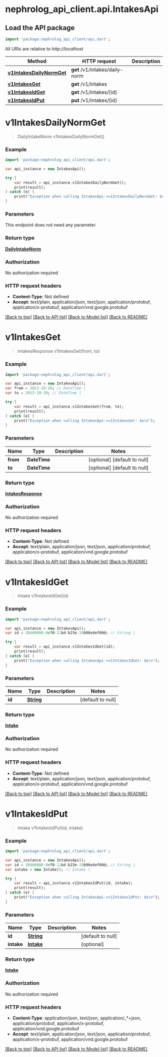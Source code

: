 # nephrolog_api_client.api.IntakesApi

## Load the API package
```dart
import 'package:nephrolog_api_client/api.dart';
```

All URIs are relative to *http://localhost*

Method | HTTP request | Description
------------- | ------------- | -------------
[**v1IntakesDailyNormGet**](IntakesApi.md#v1IntakesDailyNormGet) | **get** /v1/intakes/daily-norm | 
[**v1IntakesGet**](IntakesApi.md#v1IntakesGet) | **get** /v1/intakes | 
[**v1IntakesIdGet**](IntakesApi.md#v1IntakesIdGet) | **get** /v1/intakes/{id} | 
[**v1IntakesIdPut**](IntakesApi.md#v1IntakesIdPut) | **put** /v1/intakes/{id} | 


# **v1IntakesDailyNormGet**
> DailyIntakeNorm v1IntakesDailyNormGet()



### Example 
```dart
import 'package:nephrolog_api_client/api.dart';

var api_instance = new IntakesApi();

try { 
    var result = api_instance.v1IntakesDailyNormGet();
    print(result);
} catch (e) {
    print("Exception when calling IntakesApi->v1IntakesDailyNormGet: $e\n");
}
```

### Parameters
This endpoint does not need any parameter.

### Return type

[**DailyIntakeNorm**](DailyIntakeNorm.md)

### Authorization

No authorization required

### HTTP request headers

 - **Content-Type**: Not defined
 - **Accept**: text/plain, application/json, text/json, application/protobuf, application/x-protobuf, application/vnd.google.protobuf

[[Back to top]](#) [[Back to API list]](../README.md#documentation-for-api-endpoints) [[Back to Model list]](../README.md#documentation-for-models) [[Back to README]](../README.md)

# **v1IntakesGet**
> IntakesResponse v1IntakesGet(from, to)



### Example 
```dart
import 'package:nephrolog_api_client/api.dart';

var api_instance = new IntakesApi();
var from = 2013-10-20; // DateTime | 
var to = 2013-10-20; // DateTime | 

try { 
    var result = api_instance.v1IntakesGet(from, to);
    print(result);
} catch (e) {
    print("Exception when calling IntakesApi->v1IntakesGet: $e\n");
}
```

### Parameters

Name | Type | Description  | Notes
------------- | ------------- | ------------- | -------------
 **from** | **DateTime**|  | [optional] [default to null]
 **to** | **DateTime**|  | [optional] [default to null]

### Return type

[**IntakesResponse**](IntakesResponse.md)

### Authorization

No authorization required

### HTTP request headers

 - **Content-Type**: Not defined
 - **Accept**: text/plain, application/json, text/json, application/protobuf, application/x-protobuf, application/vnd.google.protobuf

[[Back to top]](#) [[Back to API list]](../README.md#documentation-for-api-endpoints) [[Back to Model list]](../README.md#documentation-for-models) [[Back to README]](../README.md)

# **v1IntakesIdGet**
> Intake v1IntakesIdGet(id)



### Example 
```dart
import 'package:nephrolog_api_client/api.dart';

var api_instance = new IntakesApi();
var id = 38400000-8cf0-11bd-b23e-10b96e4ef00d; // String | 

try { 
    var result = api_instance.v1IntakesIdGet(id);
    print(result);
} catch (e) {
    print("Exception when calling IntakesApi->v1IntakesIdGet: $e\n");
}
```

### Parameters

Name | Type | Description  | Notes
------------- | ------------- | ------------- | -------------
 **id** | [**String**](.md)|  | [default to null]

### Return type

[**Intake**](Intake.md)

### Authorization

No authorization required

### HTTP request headers

 - **Content-Type**: Not defined
 - **Accept**: text/plain, application/json, text/json, application/protobuf, application/x-protobuf, application/vnd.google.protobuf

[[Back to top]](#) [[Back to API list]](../README.md#documentation-for-api-endpoints) [[Back to Model list]](../README.md#documentation-for-models) [[Back to README]](../README.md)

# **v1IntakesIdPut**
> Intake v1IntakesIdPut(id, intake)



### Example 
```dart
import 'package:nephrolog_api_client/api.dart';

var api_instance = new IntakesApi();
var id = 38400000-8cf0-11bd-b23e-10b96e4ef00d; // String | 
var intake = new Intake(); // Intake | 

try { 
    var result = api_instance.v1IntakesIdPut(id, intake);
    print(result);
} catch (e) {
    print("Exception when calling IntakesApi->v1IntakesIdPut: $e\n");
}
```

### Parameters

Name | Type | Description  | Notes
------------- | ------------- | ------------- | -------------
 **id** | [**String**](.md)|  | [default to null]
 **intake** | [**Intake**](Intake.md)|  | [optional] 

### Return type

[**Intake**](Intake.md)

### Authorization

No authorization required

### HTTP request headers

 - **Content-Type**: application/json, text/json, application/_*+json, application/protobuf, application/x-protobuf, application/vnd.google.protobuf
 - **Accept**: text/plain, application/json, text/json, application/protobuf, application/x-protobuf, application/vnd.google.protobuf

[[Back to top]](#) [[Back to API list]](../README.md#documentation-for-api-endpoints) [[Back to Model list]](../README.md#documentation-for-models) [[Back to README]](../README.md)

